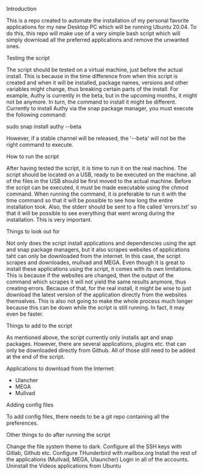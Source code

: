 Introduction

This is a repo created to automate the installation of my personal favorite applications for my new Desktop PC which will be
running Ubuntu 20.04. To do this, this repo will make use of a very simple bash script which will simply download all the preferred applications and remove the unwanted ones.

Testing the script

The script should be tested on a virtual machine, just before the actual install. This is because in the time difference from when this script is created and when it will be installed, package names, versions and other variables might change, thus breaking certain parts of the install. For example, Authy is currently in the beta, but in the upcoming months, it might not be anymore. In turn, the command to install it might be different. Currently to install Authy via the snap package manager, you must execute the following command:

sudo snap install authy --beta

However, if a stable channel will be released, the '--beta' will not be the right command to execute.

How to run the script

After having tested the script, it is time to run it on the real machine. The script should be located on a USB, ready to be executed on the machine. all of the files in the USB should be first moved to the actual machine. Before the script can be executed, it must be made executable using the chmod command. When running the command, it is preferable to run it with the time command so that it will be possible to see how long the entire installation took. Also, the stderr should be sent to a file called 'errors.txt' so that it will be possible to see everything that went wrong during the installation. This is very important.

Things to look out for

Not only does the script install applications and dependencies using the apt and snap package managers, but it also scrapes websites of applications taht can only be downloaded from the internet. In this case, the script scrapes and downloades, mullvad and MEGA. Even though it is great to install these applications using the script, it comes with its own limitations. This is because if the websites are changed, then the output of the command which scrapes it will not yield the same results anymore, thus creating errors. Because of that, for the real install, it might be wise to just download the latest version of the application directly from the websites themselves. This is also not going to make the whole process much longer because this can be down while the script is still running. In fact, it may even be faster. 

Things to add to the script

As mentioned above, the script currently only installs apt and snap packages. However, there are several applications, plugins etc. that can only be downloaded directly from Github. All of those still need to be added at the end of the script. 

Applications to download from the Internet:
* Ulancher
* MEGA
* Mullvad

Adding config files

To add config files, there needs to be a git repo containing all the preferences. 

Other things to do after running the script

Change the file system theme to dark.
Configure all the SSH keys with Gitlab, Github etc.
Configure THunderbird with mailbox.org
Install the rest of the applications (Mullvad, MEGA, Ulauncher)
Login in all of the accounts.
Uninstall the Videos applications from Ubuntu
